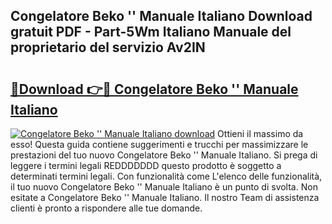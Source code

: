 ## Congelatore Beko '' Manuale Italiano Download gratuit PDF - Part-5Wm Italiano Manuale del proprietario del servizio Av2IN

# <h2><a href="http://dfd4qi.blite.top/?on=Congelatore+Beko+%27%27+Manuale+Italiano">🔗Download 👉🔴 Congelatore Beko '' Manuale Italiano</a></h2>

[![Congelatore Beko '' Manuale Italiano download](https://i.imgur.com/lujVjoI.png)](http://dfd4qi.blite.top/?on=Congelatore+Beko+%27%27+Manuale+Italiano)
Ottieni il massimo da esso! Questa guida contiene suggerimenti e trucchi per massimizzare le prestazioni del tuo nuovo Congelatore Beko '' Manuale Italiano. Si prega di leggere i termini legali REDDDDDDD questo prodotto è soggetto a determinati termini legali. Con funzionalità come L'elenco delle funzionalità, il tuo nuovo Congelatore Beko '' Manuale Italiano è un punto di svolta. Non esitate a Congelatore Beko '' Manuale Italiano. Il nostro Team di assistenza clienti è pronto a rispondere alle tue domande.
